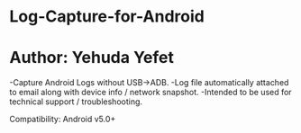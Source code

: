 # Log-Capture-for-Android
# Author: Yehuda Yefet

-Capture Android Logs without USB->ADB.
-Log file automatically attached to email along with device info / network snapshot.
-Intended to be used for technical support / troubleshooting.

Compatibility: Android v5.0+




